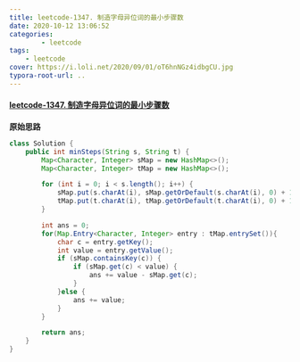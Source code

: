 ```yaml
---
title: leetcode-1347. 制造字母异位词的最小步骤数
date: 2020-10-12 13:06:52
categories: 
		- leetcode
tags: 
	- leetcode
cover: https://i.loli.net/2020/09/01/oT6hnNGz4idbgCU.jpg
typora-root-url: ..
---
```


#### [leetcode-1347. 制造字母异位词的最小步骤数](https://leetcode-cn.com/problems/minimum-number-of-steps-to-make-two-strings-anagram/)

**原始思路**

```java
class Solution {
    public int minSteps(String s, String t) {
        Map<Character, Integer> sMap = new HashMap<>();
        Map<Character, Integer> tMap = new HashMap<>();

        for (int i = 0; i < s.length(); i++) {
            sMap.put(s.charAt(i), sMap.getOrDefault(s.charAt(i), 0) + 1);
            tMap.put(t.charAt(i), tMap.getOrDefault(t.charAt(i), 0) + 1);
        }

        int ans = 0;
        for(Map.Entry<Character, Integer> entry : tMap.entrySet()){
            char c = entry.getKey();
            int value = entry.getValue();
            if (sMap.containsKey(c)) {
                if (sMap.get(c) < value) {
                    ans += value - sMap.get(c);
                }
            }else {
                ans += value;
            }
        }

        return ans;
    }
}
```

